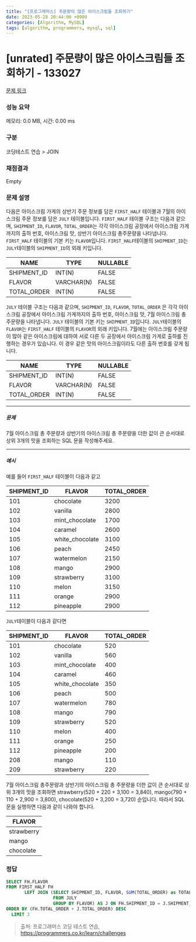 ```yaml
---
title: "[프로그래머스] 주문량이 많은 아이스크림들 조회하기"
date: 2023-05-28 20:44:00 +0900
categories: [Algorithm, MySQL]
tags: [algorithm, programmers, mysql, sql]
---
```


# [unrated] 주문량이 많은 아이스크림들 조회하기 - 133027

[문제 링크](https://school.programmers.co.kr/learn/courses/30/lessons/133027)

### 성능 요약

메모리: 0.0 MB, 시간: 0.00 ms

### 구분

코딩테스트 연습 > JOIN

### 채점결과

Empty

### 문제 설명

<p>다음은 아이스크림 가게의 상반기 주문 정보를 담은 <code>FIRST_HALF</code> 테이블과 7월의 아이스크림 주문 정보를 담은 <code>JULY</code> 테이블입니다. <code>FIRST_HALF</code> 테이블 구조는 다음과 같으며, <code>SHIPMENT_ID</code>, <code>FLAVOR</code>, <code>TOTAL_ORDER</code>는 각각 아이스크림 공장에서 아이스크림 가게까지의 출하 번호, 아이스크림 맛, 상반기 아이스크림 총주문량을 나타냅니다. <code>FIRST_HALF</code> 테이블의 기본 키는 <code>FLAVOR</code>입니다. <code>FIRST_HALF</code>테이블의 <code>SHIPMENT_ID</code>는 <code>JULY</code>테이블의 <code>SHIPMENT_ID</code>의 외래 키입니다. </p>

|      NAME      |    TYPE     | NULLABLE |
|----------------|-------------|----------|
| SHIPMENT_ID    | INT(N)      | FALSE    |
| FLAVOR         | VARCHAR(N)  | FALSE    |
| TOTAL_ORDER    | INT(N)      | FALSE    |

<p><code>JULY</code> 테이블 구조는 다음과 같으며, <code>SHIPMENT_ID</code>, <code>FLAVOR</code>, <code>TOTAL_ORDER</code> 은 각각 아이스크림 공장에서 아이스크림 가게까지의 출하 번호, 아이스크림 맛, 7월 아이스크림 총주문량을 나타냅니다.  <code>JULY</code> 테이블의 기본 키는 <code>SHIPMENT_ID</code>입니다. <code>JULY</code>테이블의 <code>FLAVOR</code>는 <code>FIRST_HALF</code> 테이블의  <code>FLAVOR</code>의 외래 키입니다. 7월에는 아이스크림 주문량이 많아 같은 아이스크림에 대하여 서로 다른 두 공장에서 아이스크림 가게로 출하를 진행하는 경우가 있습니다. 이 경우 같은 맛의 아이스크림이라도 다른 출하 번호를 갖게 됩니다.</p>

|    NAME        |     TYPE       | NULLABLE |
|----------------|----------------|----------|
| SHIPMENT_ID    | INT(N)         | FALSE    |
| FLAVOR         | VARCHAR(N)     | FALSE    |
| TOTAL_ORDER    | INT(N)         | FALSE    |

<hr>

<h5>문제</h5>

<p>7월 아이스크림 총 주문량과 상반기의 아이스크림 총 주문량을 더한 값이 큰 순서대로 상위 3개의 맛을 조회하는 SQL 문을 작성해주세요. </p>

<hr>

<h5>예시</h5>

<p>예를 들어 <code>FIRST_HALF</code> 테이블이 다음과 같고</p>

| SHIPMENT_ID | FLAVOR          | TOTAL_ORDER |
|-------------|-----------------|-------------|
| 101         | chocolate       | 3200        |
| 102         | vanilla         | 2800        |
| 103         | mint_chocolate  | 1700        |
| 104         | caramel         | 2600        |
| 105         | white_chocolate | 3100        |
| 106         | peach           | 2450        |
| 107         | watermelon      | 2150        |
| 108         | mango           | 2900        |
| 109         | strawberry      | 3100        |
| 110         | melon           | 3150        |
| 111         | orange          | 2900        |
| 112         | pineapple       | 2900        |

<p><code>JULY</code>테이블이 다음과 같다면</p>

| SHIPMENT_ID | FLAVOR          | TOTAL_ORDER |
|-------------|-----------------|-------------|
| 101         | chocolate       | 520         |
| 102         | vanilla         | 560         |
| 103         | mint_chocolate  | 400         |
| 104         | caramel         | 460         |
| 105         | white_chocolate | 350         |
| 106         | peach           | 500         |
| 107         | watermelon      | 780         |
| 108         | mango           | 790         |
| 109         | strawberry      | 520         |
| 110         | melon           | 400         |
| 111         | orange          | 250         |
| 112         | pineapple       | 200         |
| 208         | mango           | 110         |
| 209         | strawberry      | 220         |

<p>7월 아이스크림 총주문량과 상반기의 아이스크림 총 주문량을 더한 값이 큰 순서대로 상위 3개의 맛을 조회하면 strawberry(520 + 220 + 3,100 = 3,840), mango(790 + 110 + 2,900 = 3,800), chocolate(520 + 3,200 = 3,720) 순입니다. 따라서 SQL 문을 실행하면 다음과 같이 나와야 합니다. </p>

| FLAVOR     |
|------------|
| strawberry |
| mango      |
| chocolate  |

### 정답

```sql
SELECT FH.FLAVOR
FROM FIRST_HALF FH
       LEFT JOIN (SELECT SHIPMENT_ID, FLAVOR, SUM(TOTAL_ORDER) as TOTAL_ORDER
                  FROM JULY
                  GROUP BY FLAVOR) AS J ON FH.SHIPMENT_ID = J.SHIPMENT_ID
ORDER BY (FH.TOTAL_ORDER + J.TOTAL_ORDER) DESC
  LIMIT 3
```

> 출처: 프로그래머스 코딩 테스트 연습, https://programmers.co.kr/learn/challenges
